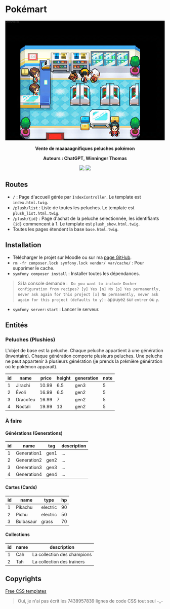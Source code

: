 # Pokémart
<p align="center">
    <img src="public/images/other/readme_pokemart.gif">
</p>
<p align="center">
    <b>Vente de maaaaagnifiques peluches pokémon</b>
</p>
<p align="center">
    <b>Auteurs : ChatGPT, Winninger Thomas</b>
</p>
<p align="center">
    <a target="_blank" href="https://www.pokemoncenter.com/category/plush"><img src="https://img.shields.io/badge/pokémon-plushies-FF0000"/></a>
    <a target="_blank" href="https://github.com/Sckathach"><img src="https://img.shields.io/badge/github-Sckathach-black"/></a>
</p>

## Routes
- `/` : Page d'accueil gérée par `IndexController`. Le template est `index.html.twig`.
- `/plush/list` : Liste de toutes les peluches. Le template est `plush_list.html.twig`.
- `/plush/{id}` : Page d'achat de la peluche selectionnée, les identifiants `{id}` commencent à 1. Le template est
`plush_show.html.twig`.
- Toutes les pages étendent la base `base.html.twig`.

## Installation
- Télécharger le projet sur Moodle ou sur ma [page GitHub](https://github.com/Sckathach/pokemart).
- `rm -fr composer.lock symfony.lock vendor/ var/cache/` : Pour supprimer le cache.
- `symfony composer install` : Installer toutes les dépendances.
> Si la console demande : ``` 
Do you want to include Docker configuration from recipes?
    [y] Yes
    [n] No
    [p] Yes permanently, never ask again for this project
    [x] No permanently, never ask again for this project
    (defaults to y):
``` appuyez sur `entrer` ou `y`.
- `symfony server:start` : Lancer le serveur.

## Entités
### Peluches (Plushies)
L'objet de base est la peluche. Chaque peluche appartient à une génération (inventaire). Chaque génération comporte
plusieurs peluches. Une peluche ne peut appartenir à plusieurs génération (je prends la prémière génération où le
pokémon apparaît).

| id | name     | price | height | generation | note |
|----|----------|-------|--------|------------|------|
| 1  | Jirachi  | 10.99 | 6.5    | gen3       | 5    |
| 2  | Évoli    | 16.99 | 6.5    | gen2       | 5    |
| 3  | Dracofeu | 16.99 | 7      | gen2       | 5    |
| 4  | Noctali  | 19.99 | 13     | gen2       | 5    |

### À faire
#### Générations (Generations)
| id | name        | tag  | description |
|----|-------------|------|-------------|
| 1  | Generation1 | gen1 | ...         | 
| 2  | Generation2 | gen2 | ...         |
| 3  | Generation3 | gen3 | ...         |
| 4  | Generation4 | gen4 | ...         | 

#### Cartes (Cards)
| id | name      | type     | hp |
|----|-----------|----------|----| 
| 1  | Pikachu   | electric | 90 |
| 2  | Pichu     | electric | 50 |
| 3  | Bulbasaur | grass    | 70 |

#### Collections 
| id | name | description                 | 
|----|------|-----------------------------|
| 1  | Cah  | La collection des champions |
| 2  | Tah  | La collection des trainers  |

## Copyrights
[Free CSS templates](https://www.free-css.com/)

> Oui, je n'ai pas écrit les 7438957839 lignes de code CSS tout seul -_-
